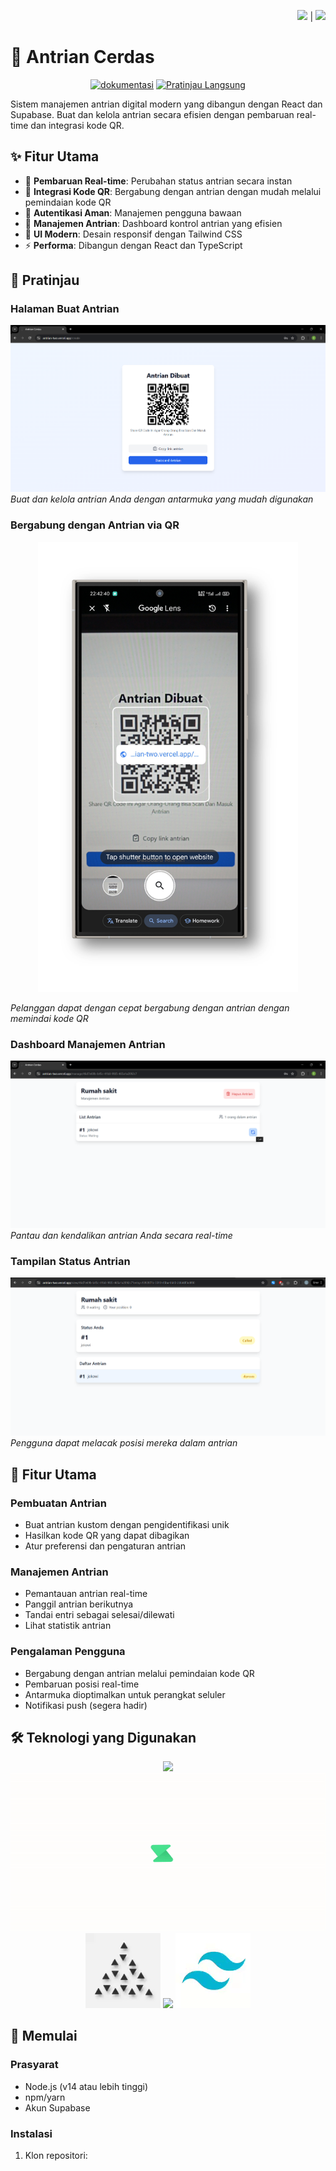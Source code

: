 <div align="right">

<a href="README.md"><img src="https://flagcdn.com/w40/gb.png" width="25"></a> | <a href="README-ID.md"><img src="https://flagcdn.com/w40/id.png" width="20"></a>

</div>

# 🎯 Antrian Cerdas

<div align="center">

[![dokumentasi](https://img.shields.io/badge/Dokumentasi-00A4EF?style=for-the-badge&logo=book&logoColor=white)](https://drive.google.com/file/d/1GBu5H575v_uqBr4ngZ9sWGamLDTu1xiP/view?usp=sharing) [![Pratinjau Langsung](https://img.shields.io/badge/Demo_Langsung-00A4EF?style=for-the-badge&logo=web&logoColor=white)](antrian-cerdas.vercel.app)

</div>

Sistem manajemen antrian digital modern yang dibangun dengan React dan Supabase. Buat dan kelola antrian secara efisien dengan pembaruan real-time dan integrasi kode QR.

## ✨ Fitur Utama

- 🚀 **Pembaruan Real-time**: Perubahan status antrian secara instan
- 📱 **Integrasi Kode QR**: Bergabung dengan antrian dengan mudah melalui pemindaian kode QR
- 🔐 **Autentikasi Aman**: Manajemen pengguna bawaan
- 🎯 **Manajemen Antrian**: Dashboard kontrol antrian yang efisien
- 🌈 **UI Modern**: Desain responsif dengan Tailwind CSS
- ⚡ **Performa**: Dibangun dengan React dan TypeScript

## 📸 Pratinjau

### Halaman Buat Antrian
![Buat Antrian](./readmeee/create%20queue.png)
*Buat dan kelola antrian Anda dengan antarmuka yang mudah digunakan*

### Bergabung dengan Antrian via QR
<div align="center">
<img src="./readmeee/join queue.png" height="720">
</div>

*Pelanggan dapat dengan cepat bergabung dengan antrian dengan memindai kode QR*

### Dashboard Manajemen Antrian
![Manajemen Antrian](./readmeee/queue%20managemenet.png)
*Pantau dan kendalikan antrian Anda secara real-time*

### Tampilan Status Antrian
![Status Antrian](./readmeee/queue%20status.png)
*Pengguna dapat melacak posisi mereka dalam antrian*

## 📱 Fitur Utama

### Pembuatan Antrian
- Buat antrian kustom dengan pengidentifikasi unik
- Hasilkan kode QR yang dapat dibagikan
- Atur preferensi dan pengaturan antrian

### Manajemen Antrian
- Pemantauan antrian real-time
- Panggil antrian berikutnya
- Tandai entri sebagai selesai/dilewati
- Lihat statistik antrian

### Pengalaman Pengguna
- Bergabung dengan antrian melalui pemindaian kode QR
- Pembaruan posisi real-time
- Antarmuka dioptimalkan untuk perangkat seluler
- Notifikasi push (segera hadir)

## 🛠️ Teknologi yang Digunakan
<div align="center">

<img src="https://github.com/Ryan-infitech/Map-Informasi-Bencana/blob/main/readmemedia/vite+react.gif?raw=true"> 
<img src="./readmeee/supaabase.gif">
<img src="https://github.com/Ryan-infitech/Map-Informasi-Bencana/blob/main/readmemedia/vercel.gif?raw=true"> <img src="https://assets-v2.lottiefiles.com/a/a6a0fab2-9a75-11ef-ae6f-0fa9df9d2963/wVrVQOzKYY.gif" width="120"> <img src="https://github.com/Ryan-infitech/Map-Informasi-Bencana/blob/main/readmemedia/tailwind.gif?raw=true">

</div>

## 🚀 Memulai

### Prasyarat

- Node.js (v14 atau lebih tinggi)
- npm/yarn
- Akun Supabase

### Instalasi

1. Klon repositori:
